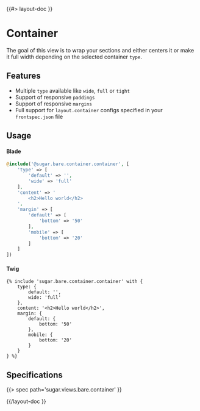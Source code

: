 <!--
/**
 * @name            Container
 * @namespace       views.bare.container
 * @type            Markdown
 * @platform        blade
 * @platform        twig
 * @status          stable
 * @menu            Views / Bare           /views/bare/container
 *
 * @since           2.0.0
 * @author    Olivier Bossel <olivier.bossel@gmail.com> (https://coffeekraken.io)
 */
-->

{{#> layout-doc }}

# Container

The goal of this view is to wrap your sections and either centers it or make it full width depending on the selected container `type`.

## Features

-   Multiple `type` available like `wide`, `full` or `tight`
-   Support of responsive `paddings`
-   Support of responsive `margins`
-   Full support for `layout.container` configs specified in your `frontspec.json` file

## Usage

#### Blade

```php
@include('@sugar.bare.container.container', [
    'type' => [
        'default' => '',
        'wide' => 'full'
    ],
    'content' => '
        <h2>Hello world</h2>
    ',
    'margin' => [
        'default' => [
            'bottom' => '50'
        ],
        'mobile' => [
            'bottom' => '20'
        ]
    ]
])
```

#### Twig

```twig
{% include 'sugar.bare.container.container' with {
    type: {
        default: '',
        wide: 'full'
    },
    content: '<h2>Hello world</h2>',
    margin: {
        default: {
            bottom: '50'
        },
        mobile: {
            bottom: '20'
        }
    }
} %}
```

## Specifications

{{> spec path='sugar.views.bare.container' }}

{{/layout-doc }}
